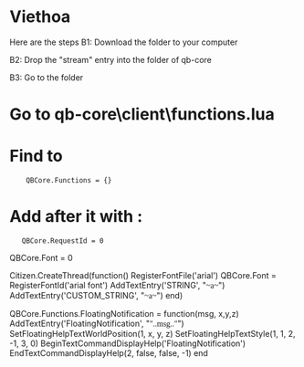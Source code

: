 # Viethoa
Here are the steps
B1: Download the folder to your computer

B2: Drop the "stream" entry into the folder of qb-core

B3: Go to the folder
# Go to qb-core\client\functions.lua
# Find to

        QBCore.Functions = {}
        
# Add after it with :

       QBCore.RequestId = 0
QBCore.Font = 0

Citizen.CreateThread(function()
    RegisterFontFile('arial') 
    QBCore.Font = RegisterFontId('arial font')
    AddTextEntry('STRING', "<FONT FACE='arial font'>~a~</FONT>")
    AddTextEntry('CUSTOM_STRING', "<FONT FACE='arial font'>~a~</FONT>")
end)

QBCore.Functions.FloatingNotification = function(msg, x,y,z)
    AddTextEntry('FloatingNotification', "<FONT FACE='arial font'>"..msg.."</FONT>")
    SetFloatingHelpTextWorldPosition(1, x, y, z)
    SetFloatingHelpTextStyle(1, 1, 2, -1, 3, 0)
    BeginTextCommandDisplayHelp('FloatingNotification')
    EndTextCommandDisplayHelp(2, false, false, -1)
end
